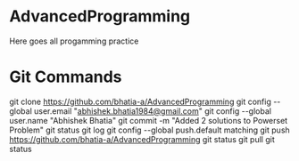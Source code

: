 # AdvancedProgramming
Here goes all progamming practice

# Git Commands
git clone https://github.com/bhatia-a/AdvancedProgramming
git config --global user.email "abhishek.bhatia1984@gmail.com"
git config --global user.name "Abhishek Bhatia"
git commit -m "Added 2 solutions to Powerset Problem"
git status
git log
git config --global push.default matching
git push https://github.com/bhatia-a/AdvancedProgramming
git status
git pull
git status
